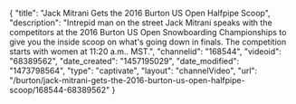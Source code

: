 {
    "title": "Jack Mitrani Gets the 2016 Burton US Open Halfpipe Scoop",
    "description": "Intrepid man on the street Jack Mitrani speaks with the competitors at the 2016 Burton US Open Snowboarding Championships to give you the inside scoop on what's going down in finals. The competition starts with women at 11:20 a.m.. MST.",
    "channelid": "168544",
    "videoid": "68389562",
    "date_created": "1457195029",
    "date_modified": "1473798564",
    "type": "captivate",
    "layout": "channelVideo",
    "url": "\/burton\/jack-mitrani-gets-the-2016-burton-us-open-halfpipe-scoop\/168544-68389562"
}